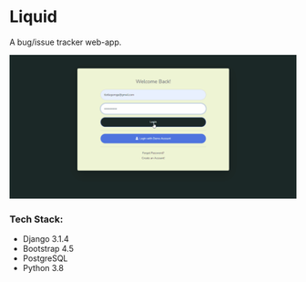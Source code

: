# Liquid

A bug/issue tracker web-app. 

![](/repoImages/Liquid.gif)

### Tech Stack:
* Django 3.1.4
* Bootstrap 4.5
* PostgreSQL
* Python 3.8
